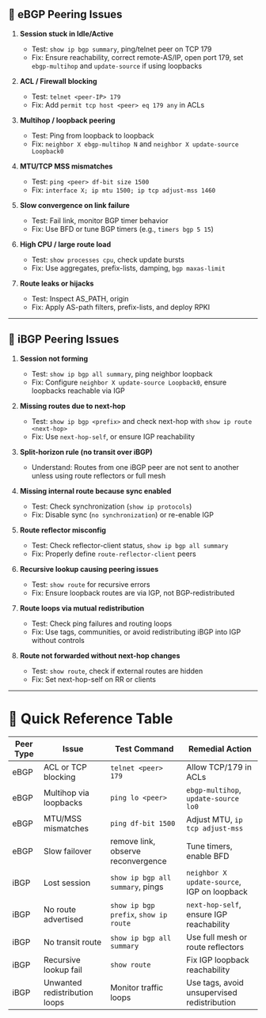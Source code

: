 
## 🔗 eBGP Peering Issues

1. **Session stuck in Idle/Active**

   * Test: `show ip bgp summary`, ping/telnet peer on TCP 179
   * Fix: Ensure reachability, correct remote-AS/IP, open port 179, set `ebgp-multihop` and `update-source` if using loopbacks

2. **ACL / Firewall blocking**

   * Test: `telnet <peer-IP> 179`
   * Fix: Add `permit tcp host <peer> eq 179 any` in ACLs 

3. **Multihop / loopback peering**

   * Test: Ping from loopback to loopback
   * Fix: `neighbor X ebgp-multihop N` and `neighbor X update-source Loopback0` 

4. **MTU/TCP MSS mismatches**

   * Test: `ping <peer> df-bit size 1500`
   * Fix: `interface X; ip mtu 1500; ip tcp adjust-mss 1460` 

5. **Slow convergence on link failure**

   * Test: Fail link, monitor BGP timer behavior
   * Fix: Use BFD or tune BGP timers (e.g., `timers bgp 5 15`) 

6. **High CPU / large route load**

   * Test: `show processes cpu`, check update bursts
   * Fix: Use aggregates, prefix-lists, damping, `bgp maxas-limit` 
7. **Route leaks or hijacks**

   * Test: Inspect AS\_PATH, origin
   * Fix: Apply AS-path filters, prefix-lists, and deploy RPKI 

---

## 🔄 iBGP Peering Issues

1. **Session not forming**

   * Test: `show ip bgp all summary`, ping neighbor loopback
   * Fix: Configure `neighbor X update-source Loopback0`, ensure loopbacks reachable via IGP 

2. **Missing routes due to next-hop**

   * Test: `show ip bgp <prefix>` and check next-hop with `show ip route <next-hop>`
   * Fix: Use `next-hop-self`, or ensure IGP reachability 

3. **Split-horizon rule (no transit over iBGP)**

   * Understand: Routes from one iBGP peer are not sent to another unless using route reflectors or full mesh 

4. **Missing internal route because sync enabled**

   * Test: Check synchronization (`show ip protocols`)
   * Fix: Disable sync (`no synchronization`) or re-enable IGP&#x20;

5. **Route reflector misconfig**

   * Test: Check reflector-client status, `show ip bgp all summary`
   * Fix: Properly define `route-reflector-client` peers 

6. **Recursive lookup causing peering issues**

   * Test: `show route` for recursive errors
   * Fix: Ensure loopback routes are via IGP, not BGP-redistributed 
7. **Route loops via mutual redistribution**

   * Test: Check ping failures and routing loops
   * Fix: Use tags, communities, or avoid redistributing iBGP into IGP without controls 

8. **Route not forwarded without next-hop changes**

   * Test: `show route`, check if external routes are hidden
   * Fix: Set next-hop-self on RR or clients 

---

# 🧭 Quick Reference Table

| Peer Type | Issue                         | Test Command                          | Remedial Action                             |
| --------- | ----------------------------- | ------------------------------------- | ------------------------------------------- |
| eBGP      | ACL or TCP blocking           | `telnet <peer> 179`                   | Allow TCP/179 in ACLs                       |
| eBGP      | Multihop via loopbacks        | `ping lo <peer>`                      | `ebgp-multihop`, `update-source lo0`        |
| eBGP      | MTU/MSS mismatches            | `ping df-bit 1500`                    | Adjust MTU, `ip tcp adjust-mss`             |
| eBGP      | Slow failover                 | remove link, observe reconvergence    | Tune timers, enable BFD                     |
| iBGP      | Lost session                  | `show ip bgp all summary`, pings      | `neighbor X update-source`, IGP on loopback |
| iBGP      | No route advertised           | `show ip bgp prefix`, `show ip route` | `next-hop-self`, ensure IGP reachability    |
| iBGP      | No transit route              | `show ip bgp all summary`             | Use full mesh or route reflectors           |
| iBGP      | Recursive lookup fail         | `show route`                          | Fix IGP loopback reachability               |
| iBGP      | Unwanted redistribution loops | Monitor traffic loops                 | Use tags, avoid unsupervised redistribution |

